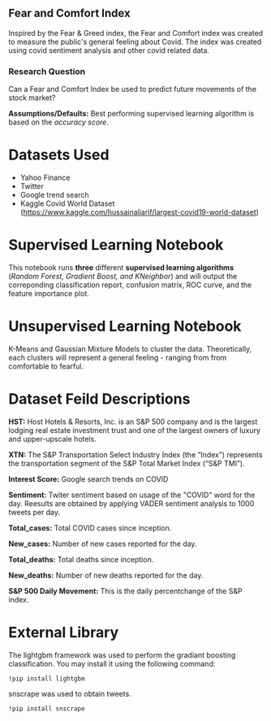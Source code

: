## Fear and Comfort Index

Inspired by the Fear & Greed index, the Fear and Comfort index was created to measure the public's general feeling about Covid. The index was created using covid sentiment analysis and other covid related data.
 

### Research Question

Can a Fear and Comfort Index be used to predict future movements of the stock market?

**Assumptions/Defaults:** Best performing supervised learning algorithm is based on the *accuracy score*. 

# Datasets Used

- Yahoo Finance 
- Twitter 
- Google trend search 
- Kaggle Covid World Dataset (https://www.kaggle.com/hussainaliarif/largest-covid19-world-dataset)

# Supervised Learning Notebook

This notebook runs **three** different **supervised learning algorithms** (*Random Forest, Gradient Boost, and KNeighbor*) and will output the correponding classification report, confusion matrix, ROC curve, and the feature importance plot. 

# Unsupervised Learning Notebook

K-Means and Gaussian Mixture Models to cluster the data. Theoretically, each clusters will represent a general feeling - ranging from from comfortable to fearful.

# Dataset Feild Descriptions

**HST:** Host Hotels & Resorts, Inc. is an S&P 500 company and is the largest lodging real estate investment trust and one of the largest owners of luxury and upper-upscale hotels. 

**XTN:** The S&P Transportation Select Industry Index (the “Index”) represents the transportation segment of the S&P Total Market Index (“S&P TMI”).

**Interest Score:** Google search trends on COVID

**Sentiment:** Twiter sentiment based on usage of the "COVID" word for the day. Reesults are obtained by applying VADER sentiment analysis to 1000 tweets per day.

**Total_cases:** Total COVID cases since inception. 

**New_cases:** Number of new cases reported for the day.

**Total_deaths:** Total deaths since inception. 

**New_deaths:** Number of new deaths reported for the day. 

**S&P 500 Daily Movement:** This is the daily percentchange of the S&P index. 

# External Library

The lightgbm framework was used to perform the gradiant boosting classification. You may install it using the following command:

```!pip install lightgbm```

snscrape was used to obtain tweets.  

```!pip install snscrape```
